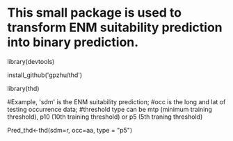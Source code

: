 
# This small package is used to transform ENM suitability prediction into binary prediction.

library(devtools)

install_github('gpzhu/thd')

library(thd)


#Example, 'sdm' is the ENM suitability prediction;
#occ is the long and lat of testing occurrence data;
#threshold type can be mtp (minimum training threshold), p10 (10th training threshold) or p5 (5th traning threshold)

Pred_thd<-thd(sdm=r, occ=aa, type = "p5")

